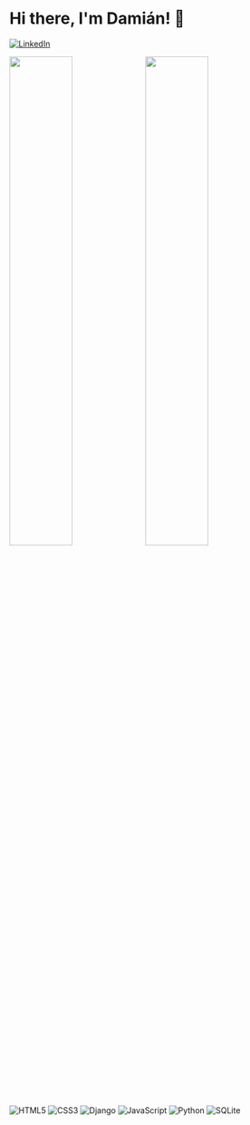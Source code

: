 # Hi there, I'm Damián! 👋

<a href="https://www.linkedin.com/in/damian-rondinon/">![LinkedIn](https://img.shields.io/badge/linkedin-%230077B5.svg?style=for-the-badge&logo=linkedin&logoColor=white)
</a>

<img align="left" width="47%" src="https://github-readme-stats.vercel.app/api/top-langs/?username=DamianRondinon&layout=compact" />

<img width="47%" src="https://github-readme-streak-stats.herokuapp.com/?user=DamianRondinon&theme=highcontrast)](https://git.io/streak-stats"/>

![HTML5](https://img.shields.io/badge/html5-%23E34F26.svg?style=for-the-badge&logo=html5&logoColor=white)
![CSS3](https://img.shields.io/badge/css3-%231572B6.svg?style=for-the-badge&logo=css3&logoColor=white)
![Django](https://img.shields.io/badge/django-%23092E20.svg?style=for-the-badge&logo=django&logoColor=white)
![JavaScript](https://img.shields.io/badge/javascript-%23323330.svg?style=for-the-badge&logo=javascript&logoColor=%23F7DF1E)
![Python](https://img.shields.io/badge/python-3670A0?style=for-the-badge&logo=python&logoColor=ffdd54)
![SQLite](https://img.shields.io/badge/sqlite-%2307405e.svg?style=for-the-badge&logo=sqlite&logoColor=white)
